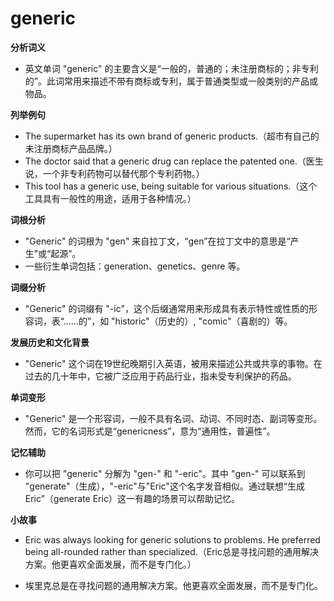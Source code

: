 # generic

**分析词义**

  

*   英文单词 "generic" 的主要含义是“一般的，普通的；未注册商标的；非专利的”。此词常用来描述不带有商标或专利，属于普通类型或一般类别的产品或物品。

  

**列举例句**

  

*   The supermarket has its own brand of generic products.（超市有自己的未注册商标产品品牌。）
*   The doctor said that a generic drug can replace the patented one.（医生说，一个非专利药物可以替代那个专利药物。）
*   This tool has a generic use, being suitable for various situations.（这个工具具有一般性的用途，适用于各种情况。）

  

**词根分析**

  

*   "Generic" 的词根为 "gen" 来自拉丁文，“gen”在拉丁文中的意思是“产生”或“起源”。
*   一些衍生单词包括：generation、genetics、genre 等。

  

**词缀分析**

  

*   "Generic" 的词缀有 "-ic"，这个后缀通常用来形成具有表示特性或性质的形容词，表“……的”，如 "historic"（历史的）, "comic"（喜剧的）等。

  

**发展历史和文化背景**

  

*   "Generic" 这个词在19世纪晚期引入英语，被用来描述公共或共享的事物。在过去的几十年中，它被广泛应用于药品行业，指未受专利保护的药品。

  

**单词变形**

  

*   "Generic" 是一个形容词，一般不具有名词、动词、不同时态、副词等变形。然而，它的名词形式是“genericness”，意为“通用性，普遍性”。

  

**记忆辅助**

  

*   你可以把 "generic" 分解为 "gen-" 和 "-eric"。其中 "gen-" 可以联系到 "generate"（生成），"-eric"与"Eric"这个名字发音相似。通过联想“生成Eric”（generate Eric）这一有趣的场景可以帮助记忆。

  

**小故事**

  

*   Eric was always looking for generic solutions to problems. He preferred being all-rounded rather than specialized.（Eric总是寻找问题的通用解决方案。他更喜欢全面发展，而不是专门化。）
    
      
    
*   埃里克总是在寻找问题的通用解决方案。他更喜欢全面发展，而不是专门化。
